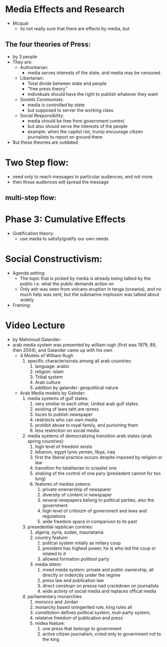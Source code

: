 # Media Effects and Research
- Mcqual:
	- its not really sure that there are effects by media, but
## The four theories of Press:
- by 3 people
- They are: 
	- Authoritarian:
		- media serves interests of the state, and media may be censored
	- Libertarian:
		- Total divide between state and people
		- "free press theory"
		- individuals should have the right to publish whatever they want
	- Soviets Communists:
		- media is controlled by state
		- but supposed to server the working class
	- Social Responsibility:
		- media should be free from government control
		- but also should serve the interests of the people
		- example: when the capitol riot, trump encourage citizen journalists to report on ground there
- But these theories are outdated
# Two Step flow:
- need only to reach messages to particular audiences, and not more
- then those audiences will spread the message
## multi-step flow:

# Phase 3: Cumulative Effects

- Gratification theory: 
	- use media to satisfy/gratify our own needs

# Social Constructivism:
- Agenda setting:
	- The topic that is picked by media is already being talked by the public i.e. what the public demands action on 
	- Only ash was seen from volcano eruption in tanga (oceania), and no much help was sent, but the submarine implosion was talked about widely
- Framing:
# Video Lecture
- by Mahmoud Galander:
- arab media system was presented by william rugh (first was 1979, 89, then 2004), and Galander came up with his own
	- 4 Models of WIlliam Rugh
		1) specific characterisinsts among all arab countries:
			1) language: arabic
			2) religion: islam
			3) Tribal system
			4) Arab culture
			5) addition by galander: geopolitical nature
	- Arab Media models by Galnder:
		1) media systems of gulf states:
			1) very similiar to each other, United arab gulf states
			2) existing of laws taht are rpress
			3) lisces to publish newspaper
			4) restriects who can own media
			5) prohibit abuse to royal family, and punishing them
			6) less restriction on social media
		2) media systems of democratizing transition arab states (arab spring countries):
			1) high level of freedom exists
			2) lebanon, egypt tynis yemen, libya, iraq
			3) first the liberal practice occurs despite imposed by religion or law
			4) transition fro tatalitarian to sciaalist one
			5) shaking of the control of one pary (presiedent cannot for too long)
			6) features of medias ystems:
				1) private onwnership of newsparer
				2) diversity of content in newspaper
				3) several newpapers belong to political parties, also the government
				4) high level of critisizm of government and laws and regulations
				5) wide freedom space in compariosn to its past
		3) presedential repblican contries:
			1) algeria, syria, sudan, mauriatania
			2) country feature:
				1) politcal system initally as miliary coup
				2) president has highest power, he is who led the coup or related to it
				3) allowed formation politiool party
			3) media sttem:
				1) mxed meida system: private and public ownership, all directly or indeirctly under the regime
				2) press law and publication law
				3) direct censhopr on pressa nad crackdown on journalists
				4) wide activty of social media and replaces offical media
		4) parliamentary monarchies
			1) morocco and Jordan
			2) monarchy based oningerited rule, king rules all
			3) constitution defines political system, muli-party system,
			4) relateive freedom of publication and press
			5) midea feature:
				1) one press that belongs to government
				2) active citizen journalism, criied only to government not to the king